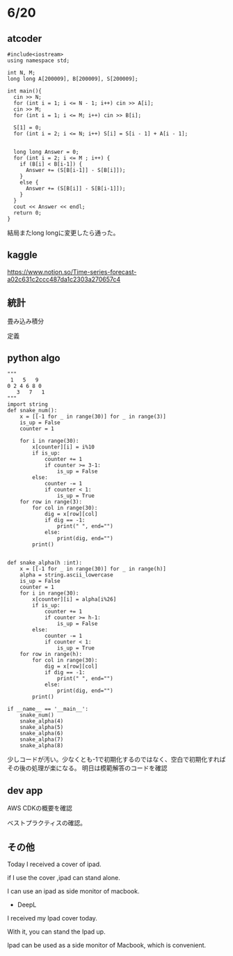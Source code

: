 # 6/20

## atcoder

```
#include<iostream>
using namespace std;

int N, M;
long long A[200009], B[200009], S[200009];

int main(){
  cin >> N;
  for (int i = 1; i <= N - 1; i++) cin >> A[i];
  cin >> M;
  for (int i = 1; i <= M; i++) cin >> B[i];
  
  S[1] = 0;
  for (int i = 2; i <= N; i++) S[i] = S[i - 1] + A[i - 1];

  
  long long Answer = 0;
  for (int i = 2; i <= M ; i++) {
    if (B[i] < B[i-1]) {
      Answer += (S[B[i-1]] - S[B[i]]);
    }
    else {
      Answer += (S[B[i]] - S[B[i-1]]);
    }
  }
  cout << Answer << endl;
  return 0;
}
```
結局またlong longに変更したら通った。

## kaggle

https://www.notion.so/Time-series-forecast-a02c631c2ccc487da1c2303a270657c4

## 統計
畳み込み積分

定義

## python algo

```
"""
 1   5   9
0 2 4 6 8 0
   3   7   1
"""
import string
def snake_num():
    x = [[-1 for _ in range(30)] for _ in range(3)]
    is_up = False
    counter = 1

    for i in range(30):
        x[counter][i] = i%10
        if is_up:
            counter += 1
            if counter >= 3-1:
                is_up = False
        else:
            counter -= 1
            if counter < 1:
                is_up = True
    for row in range(3):
        for col in range(30):
            dig = x[row][col]
            if dig == -1:
                print(" ", end="")
            else:
                print(dig, end="")
        print()


def snake_alpha(h :int):
    x = [[-1 for _ in range(30)] for _ in range(h)]
    alpha = string.ascii_lowercase
    is_up = False
    counter = 1
    for i in range(30):
        x[counter][i] = alpha[i%26]
        if is_up:
            counter += 1
            if counter >= h-1:
                is_up = False
        else:
            counter -= 1
            if counter < 1:
                is_up = True
    for row in range(h):
        for col in range(30):
            dig = x[row][col]
            if dig == -1:
                print(" ", end="")
            else:
                print(dig, end="")
        print()

if __name__ == '__main__':
    snake_num()
    snake_alpha(4)
    snake_alpha(5)
    snake_alpha(6)
    snake_alpha(7)
    snake_alpha(8)

```
少しコードが汚い。少なくとも-1で初期化するのではなく、空白で初期化すればその後の処理が楽になる。
明日は模範解答のコードを確認

## dev app

AWS CDKの概要を確認

ベストプラクティスの確認。

## その他

Today I received a cover of ipad.

if I use the cover ,ipad can stand alone.

I can use an ipad as side monitor of macbook.

- DeepL

I received my Ipad cover today.

With it, you can stand the Ipad up.

Ipad can be used as a side monitor of Macbook, which is convenient.

